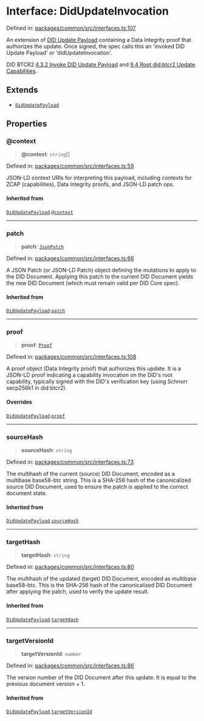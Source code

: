 # Interface: DidUpdateInvocation

Defined in: [packages/common/src/interfaces.ts:107](https://github.com/dcdpr/did-btcr2-js/blob/4a717493e735221d072999f212891939f4de3f23/packages/common/src/interfaces.ts#L107)

An extension of [DID Update Payload](DidUpdatePayload.md) containing a
Data Integrity proof that authorizes the update. Once signed, the spec calls
this an 'invoked DID Update Payload' or 'didUpdateInvocation'.

DID BTCR2
[4.3.2 Invoke DID Update Payload](https://dcdpr.github.io/did-btcr2/#invoke-did-update-payload)
and
[9.4 Root did:btcr2 Update Capabilities](https://dcdpr.github.io/did-btcr2/#root-didbtcr2-update-capabilities).

## Extends

- [`DidUpdatePayload`](DidUpdatePayload.md)

## Properties

### @context

> **@context**: `string`[]

Defined in: [packages/common/src/interfaces.ts:59](https://github.com/dcdpr/did-btcr2-js/blob/4a717493e735221d072999f212891939f4de3f23/packages/common/src/interfaces.ts#L59)

JSON-LD context URIs for interpreting this payload, including contexts
for ZCAP (capabilities), Data Integrity proofs, and JSON-LD patch ops.

#### Inherited from

[`DidUpdatePayload`](DidUpdatePayload.md).[`@context`](DidUpdatePayload.md#context)

***

### patch

> **patch**: [`JsonPatch`](../type-aliases/JsonPatch.md)

Defined in: [packages/common/src/interfaces.ts:66](https://github.com/dcdpr/did-btcr2-js/blob/4a717493e735221d072999f212891939f4de3f23/packages/common/src/interfaces.ts#L66)

A JSON Patch (or JSON-LD Patch) object defining the mutations to apply to
the DID Document. Applying this patch to the current DID Document yields
the new DID Document (which must remain valid per DID Core spec).

#### Inherited from

[`DidUpdatePayload`](DidUpdatePayload.md).[`patch`](DidUpdatePayload.md#patch)

***

### proof

> **proof**: [`Proof`](Proof.md)

Defined in: [packages/common/src/interfaces.ts:108](https://github.com/dcdpr/did-btcr2-js/blob/4a717493e735221d072999f212891939f4de3f23/packages/common/src/interfaces.ts#L108)

A proof object (Data Integrity proof) that authorizes this update.
It is a JSON-LD proof indicating a capability invocation on the DID's
root capability, typically signed with the DID's verification key (using
Schnorr secp256k1 in did:btcr2).

#### Overrides

[`DidUpdatePayload`](DidUpdatePayload.md).[`proof`](DidUpdatePayload.md#proof)

***

### sourceHash

> **sourceHash**: `string`

Defined in: [packages/common/src/interfaces.ts:73](https://github.com/dcdpr/did-btcr2-js/blob/4a717493e735221d072999f212891939f4de3f23/packages/common/src/interfaces.ts#L73)

The multihash of the current (source) DID Document, encoded as a multibase
base58-btc string. This is a SHA-256 hash of the canonicalized source DID
Document, used to ensure the patch is applied to the correct document state.

#### Inherited from

[`DidUpdatePayload`](DidUpdatePayload.md).[`sourceHash`](DidUpdatePayload.md#sourcehash)

***

### targetHash

> **targetHash**: `string`

Defined in: [packages/common/src/interfaces.ts:80](https://github.com/dcdpr/did-btcr2-js/blob/4a717493e735221d072999f212891939f4de3f23/packages/common/src/interfaces.ts#L80)

The multihash of the updated (target) DID Document, encoded as multibase
base58-btc. This is the SHA-256 hash of the canonicalized
DID Document after applying the patch, used to verify the update result.

#### Inherited from

[`DidUpdatePayload`](DidUpdatePayload.md).[`targetHash`](DidUpdatePayload.md#targethash)

***

### targetVersionId

> **targetVersionId**: `number`

Defined in: [packages/common/src/interfaces.ts:86](https://github.com/dcdpr/did-btcr2-js/blob/4a717493e735221d072999f212891939f4de3f23/packages/common/src/interfaces.ts#L86)

The version number of the DID Document after this update.
It is equal to the previous document version + 1.

#### Inherited from

[`DidUpdatePayload`](DidUpdatePayload.md).[`targetVersionId`](DidUpdatePayload.md#targetversionid)
